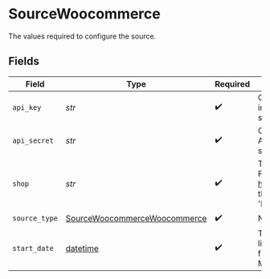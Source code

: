 # SourceWoocommerce

The values required to configure the source.


## Fields

| Field                                                                               | Type                                                                                | Required                                                                            | Description                                                                         | Example                                                                             |
| ----------------------------------------------------------------------------------- | ----------------------------------------------------------------------------------- | ----------------------------------------------------------------------------------- | ----------------------------------------------------------------------------------- | ----------------------------------------------------------------------------------- |
| `api_key`                                                                           | *str*                                                                               | :heavy_check_mark:                                                                  | Customer Key for API in WooCommerce shop                                            |                                                                                     |
| `api_secret`                                                                        | *str*                                                                               | :heavy_check_mark:                                                                  | Customer Secret for API in WooCommerce shop                                         |                                                                                     |
| `shop`                                                                              | *str*                                                                               | :heavy_check_mark:                                                                  | The name of the store. For https://EXAMPLE.com, the shop name is 'EXAMPLE.com'.     |                                                                                     |
| `source_type`                                                                       | [SourceWoocommerceWoocommerce](../../models/shared/sourcewoocommercewoocommerce.md) | :heavy_check_mark:                                                                  | N/A                                                                                 |                                                                                     |
| `start_date`                                                                        | [datetime](https://docs.python.org/3/library/datetime.html#datetime-objects)        | :heavy_check_mark:                                                                  | The date you would like to replicate data from. Format: YYYY-MM-DD                  | 2021-01-01                                                                          |